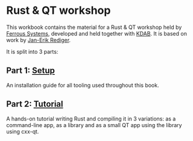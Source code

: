 # Rust & QT workshop

This workbook contains the material for a Rust & QT workshop held by [Ferrous Systems](https://ferrous-systems.com/), developed and held together with [KDAB](https://kdab.com). It is based on work by [Jan-Erik Rediger](https://fnordig.de/).

It is split into 3 parts:

## Part 1: [Setup](preparations.md)

An installation guide for all tooling used throughout this book.

## Part 2: [Tutorial](./tutorial/index.md)

A hands-on tutorial writing Rust and compiling it in 3 variations: as a command-line app, as a library and as a small QT app using the library using cxx-qt.
